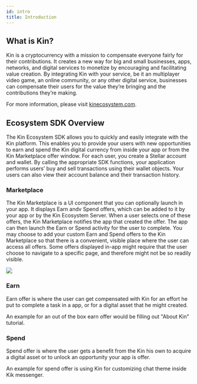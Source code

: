 ```yaml
---
id: intro
title: Introduction
---
```


## What is Kin?

Kin is a cryptocurrency with a mission to compensate everyone fairly for their contributions.
It creates a new way for big and small businesses, apps, networks, and digital services to monetize
by encouraging and facilitating value creation.
By integrating Kin with your service, be it an multiplayer video game, an online community, or any other digital service,
businesses can compensate their users for the value they’re bringing and the contributions they’re making.

For more information, please visit [kinecosystem.com](https://kinecosystem.org).

## Ecosystem SDK Overview

The Kin Ecosystem SDK allows you to quickly and easily integrate with the Kin platform. This enables you to provide your users with new opportunities to earn and spend the Kin digital currency from inside your app or from the Kin Marketplace offer window. For each user, you create a Stellar account and wallet. By calling the appropriate SDK functions, your application performs users’ buy and sell transactions using their wallet objects. Your users can also view their account balance and their transaction history.

### Marketplace

The Kin Marketplace is a UI component that you can optionally launch in your app. It displays Earn andv Spend offers, which can be added to it by your app or by the Kin Ecosystem Server. When a user selects one of these offers, the Kin Marketplace notifies the app that created the offer. The app can then launch the Earn or Spend activity for the user to complete. You may choose to add your custom Earn and Spend offers to the Kin Marketplace so that there is a convenient, visible place where the user can access all offers. Some offers displayed in-app might require that the user choose to navigate to a specific page, and therefore might not be so readily visible.

![](/kin-ecosystem-sdk-docs/img/marketplace.png)

### Earn
Earn offer is where the user can get compensated with Kin for an effort he put to complete a task in a app, or for a digital asset that he might created.  

An example for an out of the box earn offer would be filling out "About Kin" tutorial.  

### Spend 
Spend offer is where the user gets a benefit from the Kin his own to acquire a digital asset or to unlock an opportunity your app is offer.  

An example for spend offer is using Kin for customizing chat theme inside Kik messenger.